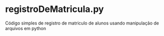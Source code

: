 # registroDeMatricula.py

Código simples de registro de matriculo de alunos usando manipulação de arquivos em python
